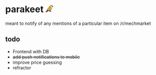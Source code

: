 # parakeet ![](/icon.png)
meant to notify of any mentions of a particular item on /r/mechmarket

## todo
* Frontend with DB
* ~~add push notifications to mobile~~
* improve price guessing
* refractor
